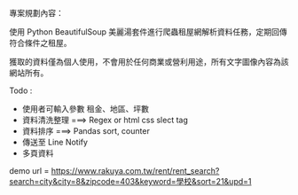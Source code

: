 專案規劃內容： 

使用 Python BeautifulSoup 美麗湯套件進行爬蟲租屋網解析資料任務，定期回傳符合條件之租屋。

獲取的資料僅為個人使用，不會用於任何商業或營利用途，所有文字圖像內容為該網站所有。

Todo :

- 使用者可輸入參數 租金、地區、坪數 
- 資料清洗整理 ===> Regex or html css slect tag
- 資料排序 ===> Pandas sort, counter
- 傳送至 Line Notify
- 多頁資料

demo url = https://www.rakuya.com.tw/rent/rent_search?search=city&city=8&zipcode=403&keyword=學校&sort=21&upd=1
